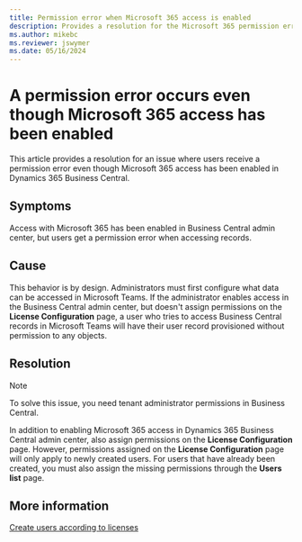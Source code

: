 ```yaml
---
title: Permission error when Microsoft 365 access is enabled
description: Provides a resolution for the Microsoft 365 permission error that occurs in Dynamics 365 Business Central.
ms.author: mikebc
ms.reviewer: jswymer
ms.date: 05/16/2024
---
```

# A permission error occurs even though Microsoft 365 access has been enabled

This article provides a resolution for an issue where users receive a permission error even though Microsoft 365 access has been enabled in Dynamics 365 Business Central.

## Symptoms

Access with Microsoft 365 has been enabled in Business Central admin center, but users get a permission error when accessing records.

## Cause

This behavior is by design. Administrators must first configure what data can be accessed in Microsoft Teams. If the administrator enables access in the Business Central admin center, but doesn't assign permissions on the **License Configuration** page, a user who tries to access Business Central records in Microsoft Teams will have their user record provisioned without permission to any objects.

## Resolution

> [!NOTE]
> To solve this issue, you need tenant administrator permissions in Business Central.

In addition to enabling Microsoft 365 access in Dynamics 365 Business Central admin center, also assign permissions on the **License Configuration** page. However, permissions assigned on the **License Configuration** page will only apply to newly created users. For users that have already been created, you must also assign the missing permissions through the **Users list** page.

## More information

[Create users according to licenses](/dynamics365/business-central/ui-how-users-permissions)
